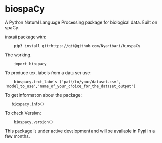 # biospaCy

A Python Natural Language Processing package for biological data. Built on spaCy.

Install package with:  

        pip3 install git+https://git@github.com/Nyaribari/biospaCy

The working.

        import biospacy

To produce text labels from a data set use:

        biospacy.text_labels ('path/to/your/dataset.csv', 'model_to_use','name_of_your_choice_for_the_dataset_output')

To get information about the package:

       biospacy.info()

To check Version:

        biospacy.version()


This package is under active development and will be available in Pypi in a few months.

